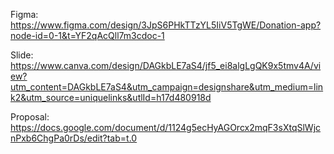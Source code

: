 Figma: https://www.figma.com/design/3JpS6PHkTTzYL5IiV5TgWE/Donation-app?node-id=0-1&t=YF2qAcQll7m3cdoc-1

Slide: https://www.canva.com/design/DAGkbLE7aS4/jf5_ei8algLgQK9x5tmv4A/view?utm_content=DAGkbLE7aS4&utm_campaign=designshare&utm_medium=link2&utm_source=uniquelinks&utlId=h17d480918d

Proposal: https://docs.google.com/document/d/1124g5ecHyAGOrcx2mqF3sXtqSlWjcnPxb6ChgPa0rDs/edit?tab=t.0

